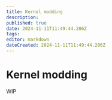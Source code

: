 ```yaml
---
title: Kernel modding
description: 
published: true
date: 2024-11-11T11:49:44.206Z
tags: 
editor: markdown
dateCreated: 2024-11-11T11:49:44.206Z
---
```


# Kernel modding
WIP